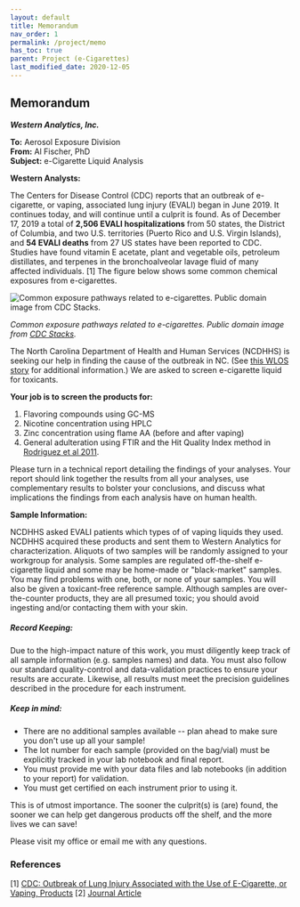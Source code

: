 ```yaml
---
layout: default
title: Memorandum
nav_order: 1
permalink: /project/memo
has_toc: true
parent: Project (e-Cigarettes)
last_modified_date: 2020-12-05
---
```


## Memorandum

***Western Analytics, Inc.***

**To:** Aerosol Exposure Division  
**From:** Al Fischer, PhD    
**Subject:** e-Cigarette Liquid Analysis   

**Western Analysts:**

The Centers for Disease Control (CDC) reports that an outbreak of e-cigarette, or vaping, associated lung injury (EVALI) began in June 2019.  It continues today, and will continue until a culprit is found.  As of December 17, 2019 a total of **2,506 EVALI hospitalizations** from 50 states, the District of Columbia, and two U.S. territories (Puerto Rico and U.S. Virgin Islands), and **54 EVALI deaths** from 27 US states have been reported to CDC. Studies have found vitamin E acetate, plant and vegetable oils, petroleum distillates, and terpenes in the bronchoalveolar lavage fluid of many affected individuals. [1]  The figure below shows some common chemical exposures from e-cigarettes.

![Common exposure pathways related to e-cigarettes.  Public domain image from [CDC Stacks](https://stacks.cdc.gov/gsearch?collection=&terms=CS292347-A).]({{site.url}}/assets/images/e-cigarette-cdc.jpg)

*Common exposure pathways related to e-cigarettes.  Public domain image from [CDC Stacks](https://stacks.cdc.gov/gsearch?collection=&terms=CS292347-A).*

The North Carolina Department of Health and Human Services (NCDHHS) is seeking our help in finding the cause of the outbreak in NC. (See [this WLOS story](https://wlos.com/news/local/nc-health-officials-report-3-cases-of-severe-lung-disease-after-vaping) for additional information.) We are asked to screen e-cigarette liquid for toxicants.

**Your job is to screen the products for:**  

  1. Flavoring compounds using GC-MS  
  2. Nicotine concentration using HPLC  
  3. Zinc concentration using flame AA (before and after vaping)  
  4. General adulteration using FTIR and the Hit Quality Index method in [Rodriguez et al 2011](https://www.researchgate.net/profile/John_Clarkson6/post/What_are_some_good_reference_bands_for_Raman_spectroscopy/attachment/59d6244c79197b8077982a27/AS%3A312109580128257%401451424130311/download/Standardization+of+Raman+spectra+for+transfer+of+spectral+libraries+across+different+instruments.pdf).   

Please turn in a technical report detailing the findings of your analyses.  Your report should link together the results from all your analyses, use complementary results to bolster your conclusions, and discuss what implications the findings from each analysis have on human health.

**Sample Information:**

NCDHHS asked EVALI patients which types of of vaping liquids they used.  NCDHHS acquired these products and sent them to Western Analytics for characterization.  Aliquots of two samples will be randomly assigned to your workgroup for analysis.  Some samples are regulated off-the-shelf e-cigarette liquid and some may be home-made or "black-market" samples.  You may find problems with one, both, or none of your samples.  You will also be given a toxicant-free reference sample.  Although samples are over-the-counter products, they are all presumed toxic; you should avoid ingesting and/or contacting them with your skin.

##### **Record Keeping:** 

Due to the high-impact nature of this work, you must diligently keep track of all sample information (e.g. samples names) and data.  You must also follow our standard quality-control and data-validation practices to ensure your results are accurate.  Likewise, all results must meet the precision guidelines described in the procedure for each instrument.

##### *Keep in mind:*  

- There are no additional samples available -- plan ahead to make sure you don't use up all your sample!  
- The lot number for each sample (provided on the bag/vial) must be explicitly tracked in your lab notebook and final report.  
- You must provide me with your data files and lab notebooks (in addition to your report) for validation.  
- You must get certified on each instrument prior to using it.  

This is of utmost importance.  The sooner the culprit(s) is (are) found, the sooner we can help get dangerous products off the shelf, and the more lives we can save!

Please visit my office or email me with any questions.

### References

[1] [CDC: Outbreak of Lung Injury Associated with the Use of E-Cigarette, or Vaping, Products](https://www.cdc.gov/tobacco/basic_information/e-cigarettes/severe-lung-disease.html)
[2] [Journal Article](https://academic.oup.com/ntr/article/17/2/134/1258864)

